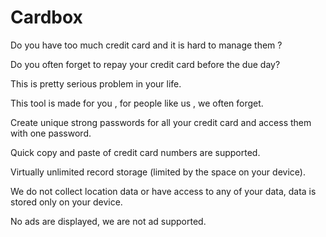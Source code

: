 # Cardbox

Do you have too much credit card and it is hard to manage them ?

Do you often forget to repay your credit card before the due day?

This is pretty serious problem in your life.

This tool is made for you , for people like us , we often forget.

Create unique strong passwords for all your credit card and access them with one password.

Quick copy and paste of credit card numbers are supported. 

Virtually unlimited record storage (limited by the space on your device).

We do not collect location data or have access to any of your data, data is stored only on your device.

No ads are displayed, we are not ad supported.
